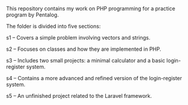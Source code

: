 This repository contains my work on PHP programming for a practice program by Pentalog.

The folder is divided into five sections:

s1 – Covers a simple problem involving vectors and strings.

s2 – Focuses on classes and how they are implemented in PHP.

s3 – Includes two small projects: a minimal calculator and a basic login-register system.

s4 – Contains a more advanced and refined version of the login-register system.

s5 – An unfinished project related to the Laravel framework.

